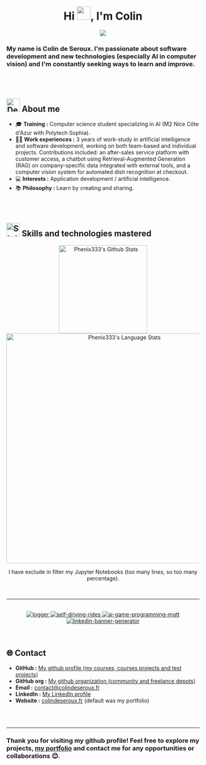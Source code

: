 <h1 align="center"><b>Hi <img src="https://media.giphy.com/media/hvRJCLFzcasrR4ia7z/giphy.gif" width="35">, I'm Colin</b></h1>

<p align="center">
  <a href="https://github.com/DenverCoder1/readme-typing-svg"><img src="https://readme-typing-svg.herokuapp.com?font=Time+New+Roman&color=cyan&size=25&center=true&vCenter=true&width=1000&height=100&lines=Hello+world+&hearts;+!++;Colin+de+Seroux+alias+Phénix333;Computer+Science+Student+in+AI;M2+Artificial+Intelligence+and+Data+Engeneering+with+Polytech"></a>
</p>

### My name is Colin de Seroux. I'm passionate about software development and new technologies (especially AI in computer vision) and I'm constantly seeking ways to learn and improve.

<br>
<br>

## <img src="https://github.com/7oSkaaa/7oSkaaa/blob/main/Images/about_me.gif?raw=true" alt="Dev gif" width="35"> About me

- 🎓 **Training :** Computer science student specializing in AI (M2 Nice Côte d'Azur with Polytech Sophia).
- 🧑‍💻 **Work experiences :** 3 years of work-study in artificial intelligence and software development, working on both team-based and individual projects. Contributions included: an after-sales service platform with customer access, a chatbot using Retrieval-Augmented Generation (RAG) on company-specific data integrated with external tools, and a computer vision system for automated dish recognition at checkout.
- 💻 **Interests :** Application development / artificial intelligence.
- 📚 **Philosophy :** Learn by creating and sharing.

<br>
<br>

## <img src="https://media.giphy.com/media/iY8CRBdQXODJSCERIr/giphy.gif" alt="Stats gif" width="35"> Skills and technologies mastered

<div align="center">
  <div align="center">
    <div>
      <div>
        <img src="https://github-stats.colindeseroux.fr/?username=Colin-de-Seroux&locale=en&theme=tokyonight&rank_icon=github&border_color=2e4058" alt="Phenix333's Github Stats" height="230px"/>
      </div>
      <div>
        <img src="https://github-stats.colindeseroux.fr/top-langs?username=Colin-de-Seroux&langs_count=100&exclude_repo=S5-AR&hide=makefile,blade,purebasic,cmake,perl,llvm,rust,hack,ruby,objective-c,batchfile,jupyter%20notebook&layout=donut&local=en&theme=tokyonight&border_color=2e4058" alt="Phenix333's Language Stats" height="600px"/>
        <p>I have exclude in filter my Jupyter Notebooks (too many lines, so too many percentage).
      </div>
    </div>
  </div>

<br>

---

<br>

  <a href="https://github.com/colindeseroux/logger">
    <img src="https://github-stats.colindeseroux.fr/pin/?username=colindeseroux&repo=logger&theme=tokyonight&border_color=2e4058" alt="logger" />
  </a>
  <a href="https://github.com/colindeseroux/self-driving-rides">
    <img src="https://github-stats.colindeseroux.fr/pin/?username=colindeseroux&repo=self-driving-rides&theme=tokyonight&border_color=2e4058" alt="self-driving-rides" />
  </a>
  <a href="https://github.com/colindeseroux/ai-game-programming-mqtt">
    <img src="https://github-stats.colindeseroux.fr/pin/?username=colindeseroux&repo=ai-game-programming-mqtt&theme=tokyonight&border_color=2e4058" alt="ai-game-programming-mqtt" />
  </a>
  <a href="https://github.com/colindeseroux/linkedin-banner-generator">
    <img src="https://github-stats.colindeseroux.fr/pin/?username=colindeseroux&repo=linkedin-banner-generator&theme=tokyonight&border_color=2e4058" alt="linkedin-banner-generator" />
  </a>
</div>

<br>
<br>

## 🌐 Contact

- **GitHub :** [My github profile (my courses, courses projects and test projects)](https://github.com/Colin-de-Seroux)
- **GitHub org :** [My github organization (community and freelance depots)](https://github.com/colindeseroux)
- **Email :** [contact@colindeseroux.fr](mailto:contact@colindeseroux.fr)
- **LinkedIn :** [My LinkedIn profile](https://www.linkedin.com/in/colin-de-seroux-5466b61b6)
- **Website :** [colindeseroux.fr](https://colindeseroux.fr) (default was my portfolio)

<br>
<br>

---

### Thank you for visiting my github profile! Feel free to explore my projects, [my portfolio](https://colindeseroux.fr) and contact me for any opportunities or collaborations 😊.

